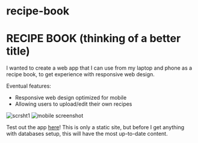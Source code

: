 # recipe-book

# RECIPE BOOK (thinking of a better title)

I wanted to create a web app that I can use from my laptop and phone as a recipe book, to get experience with responsive web design.

Eventual features:
- Responsive web design optimized for mobile
- Allowing users to upload/edit their own recipes

![scrsht1](https://user-images.githubusercontent.com/8081069/167322021-b4fda4c9-8ed3-4157-a8d5-acd9cf317803.PNG)
![mobile screenshot](https://user-images.githubusercontent.com/8081069/171063153-36fcfee8-b8ab-49ec-b82d-d48e5b67fdb5.png)

Test out the app [here](https://rwd-test-drive.surge.sh/search.html)! This is only a static site, but before I get anything with databases setup, this will have the most up-to-date content.
